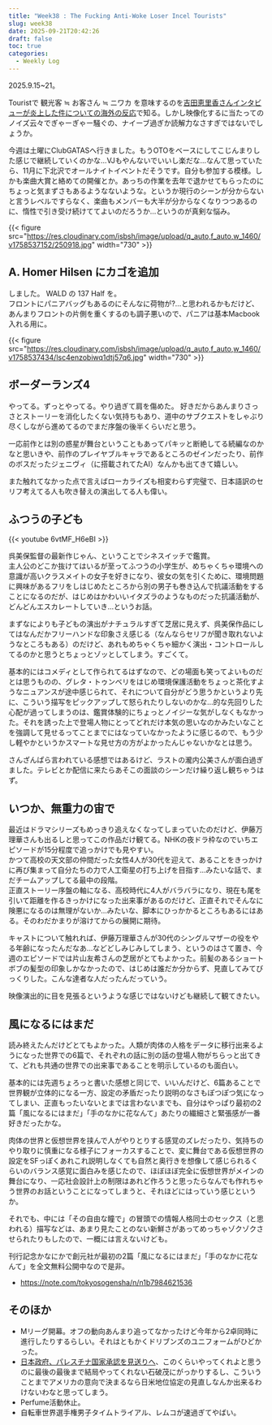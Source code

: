 ```yaml
---
title: "Week38 : The Fucking Anti-Woke Loser Incel Tourists"
slug: week38
date: 2025-09-21T20:42:26
draft: false
toc: true
categories:
  - Weekly Log
---
```

2025.9.15~21。  

Touristで 観光客 ≒ お客さん ≒ ニワカ を意味するのを[吉田恵里香さんインタビューが炎上した件についての海外の反応](https://posfie.com/@unnojuza/p/jU5FBDf)で知る。しかし映像化するに当たってのノイズ云々でぎゃーぎゃー騒ぐの、ナイーブ過ぎか読解力なさすぎではないでしょうか。
 
今週は土曜にClubGATASへ行きました。もうOTOをベースにしてこじんまりした感じで継続していくのかな…VJもやんないでいいし楽だな…なんて思っていたら、11月に下北沢でオールナイトイベントだそうです。自分も参加する模様。しかも楽曲大賞と絡めての開催とか。あっちの作業を去年で退かせてもらったのにちょっと気まずさもあるようなないような。というか現行のシーンが分からないと言うレベルですらなく、楽曲もメンバーも大半が分からなくなりつつあるのに、惰性で引き受け続けててよいのだろうか…というのが真剣な悩み。

{{< figure src="https://res.cloudinary.com/isbsh/image/upload/q_auto,f_auto,w_1460/v1758537152/250918.jpg" width="730" >}}

<!--more-->

## A. Homer Hilsen にカゴを追加

しました。 WALD の 137 Half を。  
フロントにパニアバッグもあるのにそんなに荷物が?…と思われるかもだけど、あんまりフロントの片側を重くするのも調子悪いので、パニアは基本Macbook入れる用に。  

{{< figure src="https://res.cloudinary.com/isbsh/image/upload/q_auto,f_auto,w_1460/v1758537434/lsc4enzobiwq1dtj57q6.jpg" width="730" >}}


## ボーダーランズ4

やってる。ずっとやってる。やり過ぎて肩を傷めた。
好きだからあんまりさっさとストーリーを消化したくない気持ちもあり、道中のサブクエストをしゃぶり尽くしながら進めてるのでまだ序盤の後半くらいだと思う。

一応前作とは別の惑星が舞台ということもあってパキッと断絶してる続編なのかなと思いきや、前作のプレイヤブルキャラであるところのゼインだったり、前作のボスだったジェニヴィ（に搭載されてたAI）なんかも出てきて嬉しい。

また触れてなかった点で言えばローカライズも相変わらず完璧で、日本語訳のセリフ考えてる人も吹き替えの演出してる人も偉い。

## ふつうの子ども

{{< youtube 6vtMF_H6eBI >}}

呉美保監督の最新作じゃん、ということでシネスイッチで鑑賞。  
主人公のどこか抜けてはいるが至ってふつうの小学生が、めちゃくちゃ環境への意識が高いクラスメイトの女子を好きになり、彼女の気を引くために、環境問題に興味があるフリをしはじめたところから別の男子も巻き込んで抗議活動をすることになるのだが、はじめはかわいいイタズラのようなものだった抗議活動が、どんどんエスカレートしていき…というお話。

まずなによりも子どもの演出がナチュラルすぎて芝居に見えず、呉美保作品にしてはなんだかフリーハンドな印象さえ感じる（なんならセリフが聞き取れないようなところもある）のだけど、あれもめちゃくちゃ細かく演出・コントロールしてるのかと思うとちょっとゾッとしてしまう。すごくて。

基本的にはコメディとして作られてるはずなので、どの場面も笑ってよいものだとは思うものの、グレタ・トゥンベリをはじめ環境保護活動をちょっと茶化すようなニュアンスが途中感じられて、それについて自分がどう思うかというより先に、こういう描写をピックアップして怒られたりしないのかな…的な先回りした心配が過ってしまうのは、鑑賞体験的にちょっとノイジーな気がしなくもなかった。それを誘った上で登場人物にとってどれだけ本気の思いなのかみたいなことを強調して見せるってことまでにはなっていなかったように感じるので、もう少し軽やかというかスマートな見せ方の方がよかったんじゃないかなとは思う。

さんざんぱら言われている感想ではあるけど、ラストの瀧内公美さんが面白過ぎました。テレビとか配信に来たらあそこの面談のシーンだけ繰り返し観ちゃうはず。

## いつか、無重力の宙で

最近はドラマシリーズもめっきり追えなくなってしまっていたのだけど、伊藤万理華さんも出るしと思ってこの作品だけ観てる。NHKの夜ドラ枠なのでいちエピソードが15分程度で追っかけでも見やすい。  
かつて高校の天文部の仲間だった女性4人が30代を迎えて、あることをきっかけに再び集まって自分たちの力で人工衛星の打ち上げを目指す…みたいな話で、まだチームアップしてる最中の段階。  
正直ストーリー序盤の軸になる、高校時代に4人がバラバラになり、現在も尾を引いて距離を作るきっかけになった出来事があるのだけど、正直それでそんなに険悪になるのは無理がないか…みたいな、脚本にひっかかるところもあるにはある。そのわだかまりが溶けてからの展開に期待。

キャストについて触れれば、伊藤万理華さんが30代のシングルマザーの役をやる年齢になったんだなあ…などどしみじみしてしまう、というのはさて置き、今週のエピソードでは片山友希さんの芝居がとてもよかった。前髪のあるショートボブの髪型の印象しかなかったので、はじめは誰だか分からず、見直してみてびっくりした。こんな達者な人だったんだっていう。

映像演出的に目を見張るというような感じではないけども継続して観てきたい。

## 風になるにはまだ

読み終えたんだけどとてもよかった。人類が肉体の人格をデータに移行出来るようになった世界での6篇で、それぞれの話に別の話の登場人物がちらっと出てきて、どれも共通の世界での出来事であることを明示しているのも面白い。

基本的には先週ちょろっと書いた感想と同じで、いいんだけど、6篇あることで世界観が立体的になる一方、設定の矛盾だったり説明のなさもぽつぽつ気になってしまい、正直もったいないとまでは言わないまでも、自分はやっぱり最初の2篇「風になるにはまだ」「手のなかに花なんて」あたりの繊細さと緊張感が一番好きだったかな。

肉体の世界と仮想世界を挟んで人がやりとりする感覚のズレだったり、気持ちのやり取りに慎重になる様子にフォーカスすることで、変に舞台である仮想世界の設定をSFっぽくあれこれ説明しなくても自然と奥行きを想像して感じられるくらいのバランス感覚に面白みを感じたので、ほぼほぼ完全に仮想世界がメインの舞台になり、一応社会設計上の制限はあれど作ろうと思ったらなんでも作れちゃう世界のお話ということになってしまうと、それほどにはっていう感じというか。

それでも、中には「その自由な瞳で」の冒頭での情報人格同士のセックス（と思われる）描写などは、あまり見たことのない新鮮さがあってめっちゃゾクゾクさせられたりもしたので、一概には言えないけども。

刊行記念かなにかで創元社が最初の2篇「風になるにはまだ」「手のなかに花なんて」を全文無料公開中なので是非。

- https://note.com/tokyosogensha/n/n1b7984621536


## そのほか

- Mリーグ開幕。オフの動向あんまり追ってなかったけど今年から2卓同時に進行したりするらしい。それはともかくドリブンズのユニフォームがひどかった。
- [日本政府、パレスチナ国家承認を見送りへ](https://digital.asahi.com/articles/AST9J4H4TT9JUTFK01XM.html)、このくらいやってくれよと思うのに最後の最後まで結局やってくれない石破茂にがっかりするし、こういうことまでアメリカの意向で決まるなら日米地位協定の見直しなんか出来るわけないわなと思ってしまう。
- Perfume活動休止。
- 自転車世界選手権男子タイムトライアル、レムコが速過ぎてやばい。